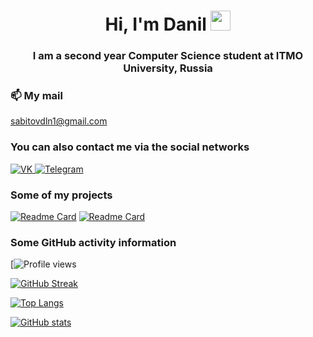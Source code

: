 <h1 align="center">Hi, I'm Danil
<img src="https://github.com/blackcater/blackcater/raw/main/images/Hi.gif" height="32"/></h1>
<h3 align="center">I am a second year Computer Science student at ITMO University, Russia</h3>

### 📫 My mail
sabitovdln1@gmail.com

### You can also contact me via the social networks

<a href="https://vk.com/nibitoff">
   <img top="0" src="https://img.shields.io/badge/VK-%231572B6.svg?style=for-the-badge&logo=Vk&logoColor=white" alt="VK" target="_blank" margin-left="10px">
</a>
<a href="https://t.me/nibitoff">
   <img top="0" src="https://img.shields.io/badge/telegram-%2320232a.svg?style=for-the-badge&logo=Telegram&logoColor=white" alt="Telegram" target="_blank" margin-left="10px">
</a>


<h3 align="left">Some of my projects</h3>

[![Readme Card](https://github-readme-stats.vercel.app/api/pin/?username=nibitoff&repo=Web-programming)](https://github.com/nibitoff/Web-programming)
[![Readme Card](https://github-readme-stats.vercel.app/api/pin/?username=nibitoff&repo=Programming)](https://github.com/nibitoff/Programming)

<h3 align="left">Some GitHub activity information</h3>

[![Profile views](https://komarev.com/ghpvc/?username=nibitoff&style=flat&color=orange)

[![GitHub Streak](https://github-readme-streak-stats.herokuapp.com/?user=nibitoff)](https://git.io/streak-stats)

[![Top Langs](https://github-readme-stats.vercel.app/api/top-langs/?username=nibitoff)](https://github.com/nibitoff/github-readme-stats)

[![GitHub stats](https://github-readme-stats.vercel.app/api?username=nibitoff)](https://github.com/nibitoff/github-readme-stats)
